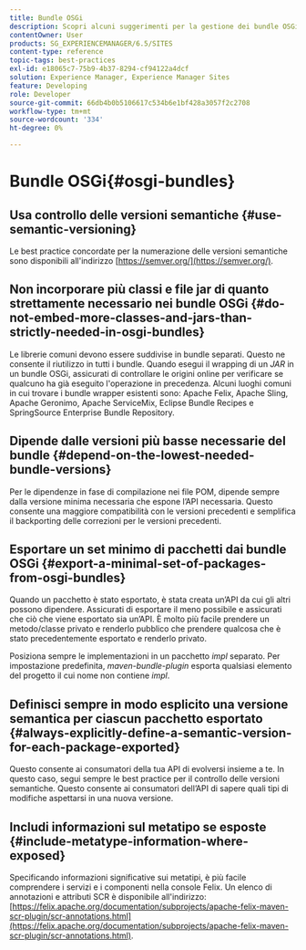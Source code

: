 ```yaml
---
title: Bundle OSGi
description: Scopri alcuni suggerimenti per la gestione dei bundle OSGi in Adobe Experience Manager.
contentOwner: User
products: SG_EXPERIENCEMANAGER/6.5/SITES
content-type: reference
topic-tags: best-practices
exl-id: e18065c7-75b9-4b37-8294-cf94122a4dcf
solution: Experience Manager, Experience Manager Sites
feature: Developing
role: Developer
source-git-commit: 66db4b0b5106617c534b6e1bf428a3057f2c2708
workflow-type: tm+mt
source-wordcount: '334'
ht-degree: 0%

---
```


# Bundle OSGi{#osgi-bundles}

## Usa controllo delle versioni semantiche {#use-semantic-versioning}

Le best practice concordate per la numerazione delle versioni semantiche sono disponibili all&#39;indirizzo [https://semver.org/](https://semver.org/).

## Non incorporare più classi e file jar di quanto strettamente necessario nei bundle OSGi {#do-not-embed-more-classes-and-jars-than-strictly-needed-in-osgi-bundles}

Le librerie comuni devono essere suddivise in bundle separati. Questo ne consente il riutilizzo in tutti i bundle. Quando esegui il wrapping di un *JAR* in un bundle OSGi, assicurati di controllare le origini online per verificare se qualcuno ha già eseguito l&#39;operazione in precedenza. Alcuni luoghi comuni in cui trovare i bundle wrapper esistenti sono: Apache Felix, Apache Sling, Apache Geronimo, Apache ServiceMix, Eclipse Bundle Recipes e SpringSource Enterprise Bundle Repository.

## Dipende dalle versioni più basse necessarie del bundle {#depend-on-the-lowest-needed-bundle-versions}

Per le dipendenze in fase di compilazione nei file POM, dipende sempre dalla versione minima necessaria che espone l’API necessaria. Questo consente una maggiore compatibilità con le versioni precedenti e semplifica il backporting delle correzioni per le versioni precedenti.

## Esportare un set minimo di pacchetti dai bundle OSGi {#export-a-minimal-set-of-packages-from-osgi-bundles}

Quando un pacchetto è stato esportato, è stata creata un’API da cui gli altri possono dipendere. Assicurati di esportare il meno possibile e assicurati che ciò che viene esportato sia un’API. È molto più facile prendere un metodo/classe privato e renderlo pubblico che prendere qualcosa che è stato precedentemente esportato e renderlo privato.

Posiziona sempre le implementazioni in un pacchetto *impl* separato. Per impostazione predefinita, *maven-bundle-plugin* esporta qualsiasi elemento del progetto il cui nome non contiene *impl*.

## Definisci sempre in modo esplicito una versione semantica per ciascun pacchetto esportato {#always-explicitly-define-a-semantic-version-for-each-package-exported}

Questo consente ai consumatori della tua API di evolversi insieme a te. In questo caso, segui sempre le best practice per il controllo delle versioni semantiche. Questo consente ai consumatori dell’API di sapere quali tipi di modifiche aspettarsi in una nuova versione.

## Includi informazioni sul metatipo se esposte {#include-metatype-information-where-exposed}

Specificando informazioni significative sui metatipi, è più facile comprendere i servizi e i componenti nella console Felix. Un elenco di annotazioni e attributi SCR è disponibile all&#39;indirizzo: [https://felix.apache.org/documentation/subprojects/apache-felix-maven-scr-plugin/scr-annotations.html](https://felix.apache.org/documentation/subprojects/apache-felix-maven-scr-plugin/scr-annotations.html).
